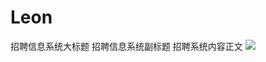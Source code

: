 # Leon
招聘信息系统大标题
招聘信息系统副标题
招聘系统内容正文
![](http://upload-images.jianshu.io/upload_images/259-0ad0d0bfc1c608b6.jpg?imageMogr2/auto-orient/strip%7CimageView2/2/w/1240)
